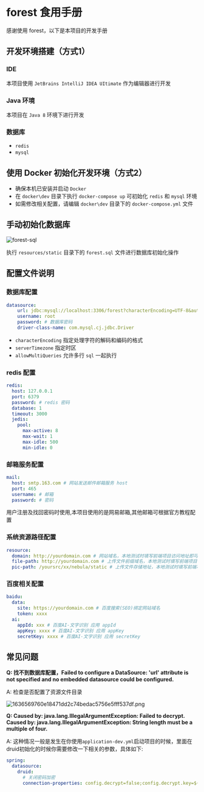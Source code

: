 # forest 食用手册
感谢使用 forest，以下是本项目的开发手册

## 开发环境搭建（方式1）
### IDE
本项目使用 `JetBrains IntelliJ IDEA UItimate` 作为编辑器进行开发
### Java 环境
本项目在 `Java 8` 环境下进行开发
### 数据库
- `redis`
- `mysql`


## 使用 Docker 初始化开发环境（方式2）
- 确保本机已安装并启动 `Docker`
- 在 `docker\dev` 目录下执行 `docker-compose up` 可初始化 `redis` 和 `mysql` 环境
- 如需修改相关配置，请编辑 `docker\dev` 目录下的 `docker-compose.yml` 文件

## 手动初始化数据库

![forest-sql](https://static.rymcu.com/article/1650261394563.png)

执行 `resources/static` 目录下的 `forest.sql` 文件进行数据库初始化操作

## 配置文件说明

### 数据库配置
```yaml
datasource:
    url: jdbc:mysql://localhost:3306/forest?characterEncoding=UTF-8&autoReconnect=true&useSSL=false&serverTimezone=Asia/Shanghai&allowMultiQueries=true
    username: root
    password: # 数据库密码
    driver-class-name: com.mysql.cj.jdbc.Driver
```

- `characterEncoding` 指定处理字符的解码和编码的格式
- `serverTimezone` 指定时区
- `allowMultiQueries` 允许多行 `sql` 一起执行
### redis 配置
```yaml
redis:
  host: 127.0.0.1
  port: 6379
  password: # redis 密码
  database: 1
  timeout: 3000
  jedis:
    pool:
      max-active: 8
      max-wait: 1
      max-idle: 500
      min-idle: 0
```
### 邮箱服务配置
```yaml
mail:
  host: smtp.163.com # 网站发送邮件邮箱服务 host
  port: 465
  username: # 邮箱
  password: # 密码
```

用户注册及找回密码时使用,本项目使用的是网易邮箱,其他邮箱可根据官方教程配置

### 系统资源路径配置
```yaml
resource:
  domain: http://yourdomain.com # 网站域名，本地测试时填写前端项目访问地址即可
  file-path: http://yourdomain.com # 上传文件前缀域名，本地测试时填写前端项目访问地址即可
  pic-path: /yoursrc/xx/nebula/static # 上传文件存储地址，本地测试时填写前端项目路径下的 static 目录即可
```
### 百度相关配置
```yaml
baidu:
  data:
    site: https://yourdomain.com # 百度搜索(SEO)绑定网站域名
    token: xxxx
  ai:
    appId: xxx # 百度AI-文字识别 应用 appId
    appKey: xxxx # 百度AI-文字识别 应用 appKey
    secretKey: xxxx # 百度AI-文字识别 应用 secretKey
```

## 常见问题
**Q: 找不到数据库配置，Failed to configure a DataSource: 'url' attribute is not specified and no embedded datasource could be configured.**

A: 检查是否配置了资源文件目录

![1636569760e18471dd2c74bedac5756e5fff537df.png](https://static.rymcu.com/article/1650261657433.png)

**Q: Caused by: java.lang.IllegalArgumentException: Failed to decrypt.
Caused by: java.lang.IllegalArgumentException: String length must be a multiple of four.**

A: 这种情况一般是发生在你使用`application-dev.yml`启动项目的时候，里面在druid初始化的时候你需要修改一下相关的参数，具体如下:

```yaml
spring:
  datasource:
    druid:
      # 关闭密码加密
      connection-properties: config.decrypt=false;config.decrypt.key=${publicKey}
```